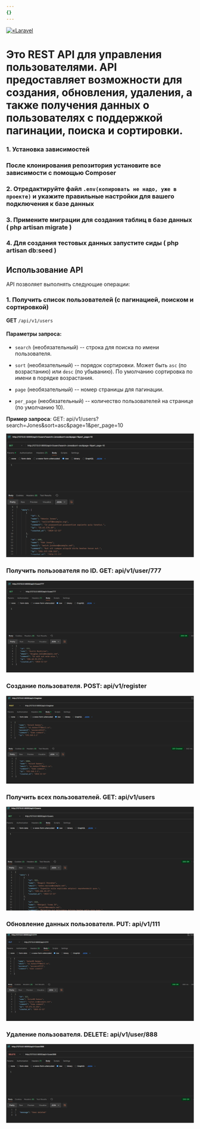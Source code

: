```yaml
---
{}
---
```


<p align=«center»><a href=«https://laravel.com» target=«\_blank»><img src=«https://raw.githubusercontent.com/laravel/art/master/logo-lockup/5%20SVG/2%20CMYK/1%20Full%20Color/laravel-logolockup-cmyk-red.svg» width=«400» alt=«Laravel Logo»></a></p>

# Это REST API для управления пользователями. API предоставляет возможности для создания, обновления, удаления, а также получения данных о пользователях с поддержкой пагинации, поиска и сортировки.

### 1\. Установка зависимостей

### После клонирования репозитория установите все зависимости с помощью Composer

### 2\. Отредактируйте файл `.env(копировать не надо, уже в проекте)` и укажите правильные настройки для вашего подключения к базе данных

### 3\. Примените миграции для создания таблиц в базе данных ( php artisan migrate )

### 4\. Для создания тестовых данных запустите сиды ( php artisan db:seed )

## Использование API

API позволяет выполнять следующие операции:

### 1\. Получить список пользователей (с пагинацией, поиском и сортировкой)

**GET** `/api/v1/users`

#### Параметры запроса:

-  `search` (необязательный) -- строка для поиска по имени пользователя.

-  `sort` (необязательный) -- порядок сортировки. Может быть `asc` (по возрастанию) или `desc` (по убыванию). По умолчанию сортировка по имени в порядке возрастания.

-  `page` (необязательный) -- номер страницы для пагинации.

-  `per_page` (необязательный) -- количество пользователей на странице (по умолчанию 10).

**Пример запроса**: GET:  api/v1/users?search=Jones&sort=asc&page=1&per_page=10

![](./README-2.png)

### Получить пользователя по ID. GET: api/v1/user/777

![](./README-6.png)

### Cоздание пользователя. POST: api/v1/register

![](./README.png)

### Получить всех пользователей. GET: api/v1/users

![](./README-3.png)

### Обновление данных пользователя. PUT: api/v1/111

![](./README-4.png)

### Удаление пользователя. DELETE: api/v1/user/888

![](./README-5.png)
